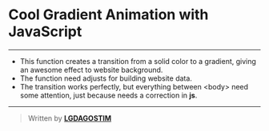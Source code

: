 # **Cool** Gradient **Animation** with **JavaScript**
---
* This function creates a transition from a solid color to a gradient, giving an awesome effect to website background. 
* The function need adjusts for building website data.
* The transition works perfectly, but everything between \<body\> need some attention, just because needs a correction in **js**.
---
>  Written by [__LGDAGOSTIM__](http://www.lgdagostim.tk "Access now!")
 